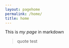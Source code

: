```yaml
---
layout: pagehome
permalink: /home/
title: home
---
```


This is *my page* in markdown 

> quote test